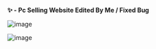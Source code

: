 __**✨ - Pc Selling Website Edited By Me / Fixed Bug**__

![image](https://user-images.githubusercontent.com/103609582/172056384-cdf593a5-ec02-4c45-a113-1b362f80d65f.png)

![image](https://user-images.githubusercontent.com/103609582/172056564-def0b309-5552-4294-bbc2-6d761d537d74.png)

